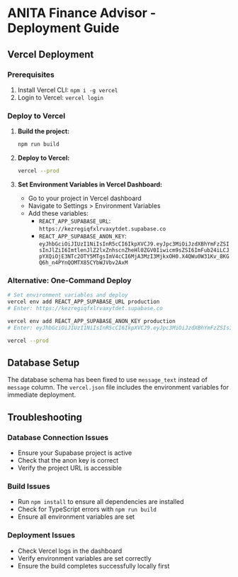 # ANITA Finance Advisor - Deployment Guide

## Vercel Deployment

### Prerequisites
1. Install Vercel CLI: `npm i -g vercel`
2. Login to Vercel: `vercel login`

### Deploy to Vercel

1. **Build the project:**
   ```bash
   npm run build
   ```

2. **Deploy to Vercel:**
   ```bash
   vercel --prod
   ```

3. **Set Environment Variables in Vercel Dashboard:**
   - Go to your project in Vercel dashboard
   - Navigate to Settings > Environment Variables
   - Add these variables:
     - `REACT_APP_SUPABASE_URL`: `https://kezregiqfxlrvaxytdet.supabase.co`
     - `REACT_APP_SUPABASE_ANON_KEY`: `eyJhbGciOiJIUzI1NiIsInR5cCI6IkpXVCJ9.eyJpc3MiOiJzdXBhYmFzZSIsInJlZiI6ImtlenJlZ2lxZnhscnZheHl0ZGV0Iiwicm9sZSI6ImFub24iLCJpYXQiOjE3NTc2OTY5MTgsImV4cCI6MjA3MzI3MjkxOH0.X4QWu0W31Kv_8KGQ6h_n4PYnQOMTX85CYbWJVbv2AxM`

### Alternative: One-Command Deploy

```bash
# Set environment variables and deploy
vercel env add REACT_APP_SUPABASE_URL production
# Enter: https://kezregiqfxlrvaxytdet.supabase.co

vercel env add REACT_APP_SUPABASE_ANON_KEY production  
# Enter: eyJhbGciOiJIUzI1NiIsInR5cCI6IkpXVCJ9.eyJpc3MiOiJzdXBhYmFzZSIsInJlZiI6ImtlenJlZ2lxZnhscnZheHl0ZGV0Iiwicm9sZSI6ImFub24iLCJpYXQiOjE3NTc2OTY5MTgsImV4cCI6MjA3MzI3MjkxOH0.X4QWu0W31Kv_8KGQ6h_n4PYnQOMTX85CYbWJVbv2AxM

vercel --prod
```

## Database Setup

The database schema has been fixed to use `message_text` instead of `message` column. The `vercel.json` file includes the environment variables for immediate deployment.

## Troubleshooting

### Database Connection Issues
- Ensure your Supabase project is active
- Check that the anon key is correct
- Verify the project URL is accessible

### Build Issues
- Run `npm install` to ensure all dependencies are installed
- Check for TypeScript errors with `npm run build`
- Ensure all environment variables are set

### Deployment Issues
- Check Vercel logs in the dashboard
- Verify environment variables are set correctly
- Ensure the build completes successfully locally first